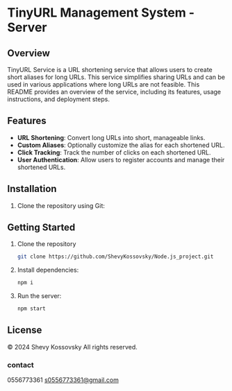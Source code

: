 # TinyURL Management System - Server

## Overview

TinyURL Service is a URL shortening service that allows users to create short aliases for long URLs. This service simplifies sharing URLs and can be used in various applications where long URLs are not feasible. This README provides an overview of the service, including its features, usage instructions, and deployment steps.

## Features

- **URL Shortening**: Convert long URLs into short, manageable links.
- **Custom Aliases**: Optionally customize the alias for each shortened URL.
- **Click Tracking**: Track the number of clicks on each shortened URL.
- **User Authentication**: Allow users to register accounts and manage their shortened URLs.



## Installation

1. Clone the repository using Git:

<!-- GETTING STARTED -->
## Getting Started

1. Clone the repository
    ```bash
    git clone https://github.com/ShevyKossovsky/Node.js_project.git
    ```
2. Install dependencies:
    ```bash
    npm i
    ```
3. Run the server:
    ```bash
    npm start
    ```


## License
© 2024 Shevy Kossovsky All rights reserved.

### contact
0556773361 s0556773361@gmail.com